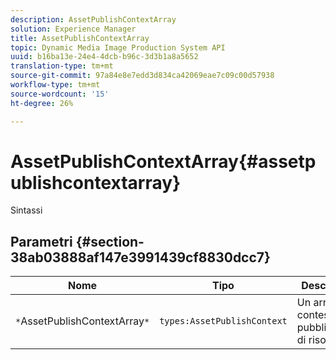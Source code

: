 ```yaml
---
description: AssetPublishContextArray
solution: Experience Manager
title: AssetPublishContextArray
topic: Dynamic Media Image Production System API
uuid: b16ba13e-24e4-4dcb-b96c-3d3b1a8a5652
translation-type: tm+mt
source-git-commit: 97a84e8e7edd3d834ca42069eae7c09c00d57938
workflow-type: tm+mt
source-wordcount: '15'
ht-degree: 26%

---
```



# AssetPublishContextArray{#assetpublishcontextarray}

Sintassi

## Parametri {#section-38ab03888af147e3991439cf8830dcc7}

| Nome | Tipo | Descrizione |
|---|---|---|
| `*`AssetPublishContextArray`*` | `types:AssetPublishContext` | Un array di contesti di pubblicazione di risorse. |

